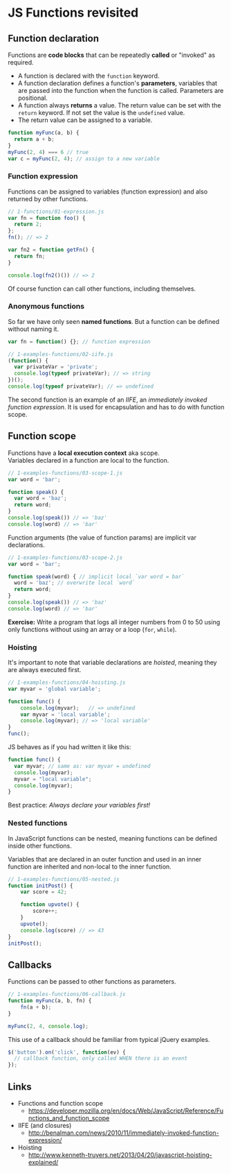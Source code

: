 # JS Functions revisited

## Function declaration

Functions are **code blocks** that can be repeatedly **called** or "invoked" as required.

- A function is declared with the `function` keyword.  
- A function declaration defines a function's **parameters**, variables that are passed into the function when the function is called. Parameters are positional.  
- A function always **returns** a value. The return value can be set with the `return` keyword. If not set the value is the `undefined` value.
- The return value can be assigned to a variable.



```js
function myFunc(a, b) {
  return a + b;
}
myFunc(2, 4) === 6 // true
var c = myFunc(2, 4); // assign to a new variable
```

### Function expression

Functions can be assigned to variables (function expression) and also returned by other functions.

```js
// 1-functions/01-expression.js
var fn = function foo() {
  return 2;
};
fn(); // => 2

var fn2 = function getFn() {
  return fn;
}

console.log(fn2()()) // => 2
```

Of course function can call other functions, including themselves.


### Anonymous functions

So far we have only seen **named functions**. But a function can be defined without naming it.

```js
var fn = function() {}; // function expression
```

```js
// 1-examples-functions/02-iife.js
(function() {
  var privateVar = 'private';
  console.log(typeof privateVar); // => string
})();
console.log(typeof privateVar); // => undefined
```

The second function is an example of an *IIFE*, an *immediately invoked function expression*. It is used for encapsulation and has to do with function scope.


## Function scope

Functions have a **local execution context** aka scope.  
Variables declared in a function are local to the function.

```js
// 1-examples-functions/03-scope-1.js
var word = 'bar';

function speak() {
  var word = 'baz';
  return word;
}
console.log(speak()) // => 'baz'
console.log(word) // => 'bar'
```

Function arguments (the value of function params) are implicit var declarations.

```js
// 1-examples-functions/03-scope-2.js
var word = 'bar';

function speak(word) { // implicit local `var word = bar`
  word = 'baz'; // overwrite local `word`
  return word;
}
console.log(speak()) // => 'baz'
console.log(word) // => 'bar'
```

**Exercise:** Write a program that logs all integer numbers from 0 to 50 using only functions without using an array or a loop (`for`, `while`).


### Hoisting

It's important to note that variable declarations are *hoisted*, meaning they are always executed first.

```js
// 1-examples-functions/04-hoisting.js
var myvar = 'global variable';

function func() {
    console.log(myvar);   // => undefined
    var myvar = 'local variable';
    console.log(myvar); // => 'local variable'
}
func();
```

JS behaves as if you had written it like this:

```js
function func() {
  var myvar; // same as: var myvar = undefined
  console.log(myvar);
  myvar = "local variable";
  console.log(myvar);
}
```

Best practice: *Always declare your variables first!*


### Nested functions

In JavaScript functions can be nested, meaning functions can be defined inside other functions.

Variables that are declared in an outer function and used in an inner function are inherited and non-local to the inner function.

```js
// 1-examples-functions/05-nested.js
function initPost() {
    var score = 42;

    function upvote() {
        score++;
    }
    upvote();
    console.log(score) // => 43
}
initPost();
```


## Callbacks

Functions can be passed to other functions as parameters.

```js
// 1-examples-functions/06-callback.js
function myFunc(a, b, fn) {
    fn(a + b);
}

myFunc(2, 4, console.log);
```

This use of a callback should be familiar from typical jQuery examples.

```js
$('button').on('click', function(ev) {
  // callback function, only called WHEN there is an event
});
```

## Links

- Functions and function scope
  - https://developer.mozilla.org/en/docs/Web/JavaScript/Reference/Functions_and_function_scope
- IIFE (and closures)
    - http://benalman.com/news/2010/11/immediately-invoked-function-expression/
- Hoisting  
  - http://www.kenneth-truyers.net/2013/04/20/javascript-hoisting-explained/
